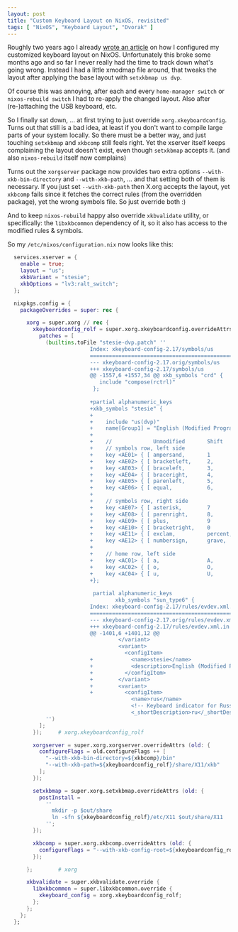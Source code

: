 ```yaml
---
layout: post
title: "Custom Keyboard Layout on NixOS, revisited"
tags: [ "NixOS", "Keyboard Layout", "Dvorak" ]
---
```

Roughly two years ago I already [wrote an article](/2016/08/nixos-custom-keyboard-layout)
on how I configured my customized keyboard layout on NixOS.  Unfortunately this broke
some months ago and so far I never really had the time to track down what's going wrong.
Instead I had a little xmodmap file around, that tweaks the layout after applying the
base layout with `setxkbmap us dvp`.

Of course this was annoying, after each and every `home-manager switch` or
`nixos-rebuild switch` I had to re-apply the changed layout.  Also after (re-)attaching
the USB keyboard, etc.

So I finally sat down, ... at first trying to just override `xorg.xkeyboardconfig`.  Turns
out that still is a bad idea, at least if you don't want to compile large parts of your
system locally.  So there must be a better way, and just touching `setxkbmap` and `xkbcomp`
still feels right.  Yet the xserver itself keeps complaining the layout doesn't exist, even
though `setxkbmap` accepts it.  (and also `nixos-rebuild` itself now complains)

Turns out the `xorgserver` package now provides two extra options
`--with-xkb-bin-directory` and `--with-xkb-path`, ... and that setting both of them is
necessary.  If you just set `--with-xkb-path` then X.org accepts the layout, yet `xkbcomp`
fails since it fetches the correct rules (from the overridden package), yet the wrong symbols
file.  So just override both :)

And to keep `nixos-rebuild` happy also override `xkbvalidate` utility, or specifically:
the `libxkbcommon` dependency of it, so it also has access to the modified rules & symbols.

So my `/etc/nixos/configuration.nix` now looks like this:

```nix
  services.xserver = {
    enable = true;
    layout = "us";
    xkbVariant = "stesie";
    xkbOptions = "lv3:ralt_switch";
  };

  nixpkgs.config = {
    packageOverrides = super: rec {

      xorg = super.xorg // rec {
        xkeyboardconfig_rolf = super.xorg.xkeyboardconfig.overrideAttrs (old: {
          patches = [
            (builtins.toFile "stesie-dvp.patch" ''
                          Index: xkeyboard-config-2.17/symbols/us
                          ===================================================================
                          --- xkeyboard-config-2.17.orig/symbols/us
                          +++ xkeyboard-config-2.17/symbols/us
                          @@ -1557,6 +1557,34 @@ xkb_symbols "crd" {
                             include "compose(rctrl)"
                           };
                           
                          +partial alphanumeric_keys
                          +xkb_symbols "stesie" {
                          +
                          +    include "us(dvp)"
                          +    name[Group1] = "English (Modified Programmer Dvorak)";
                          +
                          +    //             Unmodified       Shift           AltGr            Shift+AltGr
                          +    // symbols row, left side
                          +    key <AE01> { [ ampersand,       1                                           ] };
                          +    key <AE02> { [ bracketleft,     2,              currency                    ], type[Group1] = "FOUR_LEVEL_ALPHABETIC" };
                          +    key <AE03> { [ braceleft,       3,              cent                        ], type[Group1] = "FOUR_LEVEL_ALPHABETIC" };
                          +    key <AE04> { [ braceright,      4,              yen                         ], type[Group1] = "FOUR_LEVEL_ALPHABETIC" };
                          +    key <AE05> { [ parenleft,       5,              EuroSign                    ], type[Group1] = "FOUR_LEVEL_ALPHABETIC" };
                          +    key <AE06> { [ equal,           6,              sterling                    ], type[Group1] = "FOUR_LEVEL_ALPHABETIC" };
                          +
                          +    // symbols row, right side
                          +    key <AE07> { [ asterisk,        7                                           ], type[Group1] = "FOUR_LEVEL_ALPHABETIC" };
                          +    key <AE08> { [ parenright,      8,              onehalf                     ], type[Group1] = "FOUR_LEVEL_ALPHABETIC" };
                          +    key <AE09> { [ plus,            9                                           ], type[Group1] = "FOUR_LEVEL_ALPHABETIC" };
                          +    key <AE10> { [ bracketright,    0                                           ], type[Group1] = "FOUR_LEVEL_ALPHABETIC" };
                          +    key <AE11> { [ exclam,          percent,        exclamdown                  ], type[Group1] = "FOUR_LEVEL_ALPHABETIC" };
                          +    key <AE12> { [ numbersign,      grave,          dead_grave                  ] };
                          +
                          +    // home row, left side
                          +    key <AC01> { [ a,               A,              adiaeresis,      Adiaeresis ] };
                          +    key <AC02> { [ o,               O,              odiaeresis,      Odiaeresis ] };
                          +    key <AC04> { [ u,               U,              udiaeresis,      Udiaeresis ] };
                          +};
                           
                           partial alphanumeric_keys
                                  xkb_symbols "sun_type6" {
                          Index: xkeyboard-config-2.17/rules/evdev.xml.in
                          ===================================================================
                          --- xkeyboard-config-2.17.orig/rules/evdev.xml.in
                          +++ xkeyboard-config-2.17/rules/evdev.xml.in
                          @@ -1401,6 +1401,12 @@
                                   </variant>
                                   <variant>
                                     <configItem>
                          +            <name>stesie</name>
                          +            <description>English (Modified Programmer Dvorak)</description>
                          +          </configItem>
                          +        </variant>
                          +        <variant>
                          +          <configItem>
                                       <name>rus</name>
                                       <!-- Keyboard indicator for Russian layouts -->
                                       <_shortDescription>ru</_shortDescription>
            '')
          ];
        });     # xorg.xkeyboardconfig_rolf

        xorgserver = super.xorg.xorgserver.overrideAttrs (old: {
          configureFlags = old.configureFlags ++ [
            "--with-xkb-bin-directory=${xkbcomp}/bin"
            "--with-xkb-path=${xkeyboardconfig_rolf}/share/X11/xkb"
          ];
        }); 

        setxkbmap = super.xorg.setxkbmap.overrideAttrs (old: {
          postInstall =
            ''
              mkdir -p $out/share
              ln -sfn ${xkeyboardconfig_rolf}/etc/X11 $out/share/X11
            '';
        });

        xkbcomp = super.xorg.xkbcomp.overrideAttrs (old: {
          configureFlags = "--with-xkb-config-root=${xkeyboardconfig_rolf}/share/X11/xkb";
        });

      };        # xorg

      xkbvalidate = super.xkbvalidate.override {
        libxkbcommon = super.libxkbcommon.override {
          xkeyboard_config = xorg.xkeyboardconfig_rolf;
        };
      };
    };
  };
```
